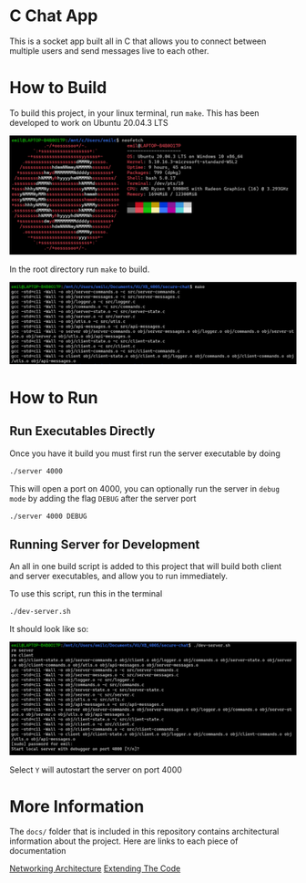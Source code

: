 # C Chat App

This is a socket app built all in C that allows you to connect between multiple users and send messages live to each other.

# How to Build

To build this project, in your linux terminal, run `make`. This has been developed to work on Ubuntu 20.04.3 LTS

![](./docs/imgs/specs.png)

In the root directory run `make` to build.

![](./docs/imgs/make.png)

# How to Run

## Run Executables Directly

Once you have it build you must first run the server executable by doing

```bash
./server 4000
```

This will open a port on 4000, you can optionally run the server in `debug mode` by adding the flag `DEBUG` after the server port

```bash
./server 4000 DEBUG
```

## Running Server for Development

An all in one build script is added to this project that will build both client and server executables, and allow you to run immediately. 

To use this script, run this in the terminal

```bash
./dev-server.sh
```

It should look like so:

![](./docs/imgs/dev-server.png)

Select `Y` will autostart the server on port 4000

# More Information

The `docs/` folder that is included in this repository contains architectural information about the project. Here are links to each piece of documentation

[Networking Architecture](./docs/architecture/networking.md)
[Extending The Code](./docs/architecture/continued-development.md)
